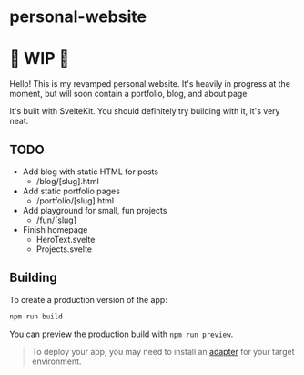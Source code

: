 # personal-website

# 🚧 WIP 🚧

Hello! This is my revamped personal website. It's heavily in progress at the moment, but will soon contain a portfolio, blog, and about page.

It's built with SvelteKit. You should definitely try building with it, it's very neat.

## TODO

- Add blog with static HTML for posts
  - /blog/[slug].html
- Add static portfolio pages
  - /portfolio/[slug].html
- Add playground for small, fun projects
  - /fun/[slug]
- Finish homepage
  - HeroText.svelte
  - Projects.svelte

## Building

To create a production version of the app:

```bash
npm run build
```

You can preview the production build with `npm run preview`.

> To deploy your app, you may need to install an [adapter](https://kit.svelte.dev/docs/adapters) for your target environment.
